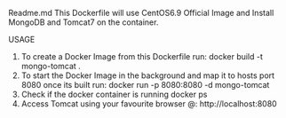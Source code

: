 Readme.md
This Dockerfile will use CentOS6.9 Official Image and Install MongoDB and Tomcat7 on the container.

USAGE
1) To create a Docker Image from this Dockerfile run:
docker build -t mongo-tomcat .
2) To start the Docker Image in the background and map it to hosts port 8080 once its built run:
docker run -p 8080:8080 -d mongo-tomcat
3) Check if the docker container is running
docker ps
4) Access Tomcat using your favourite browser @:
http://localhost:8080
